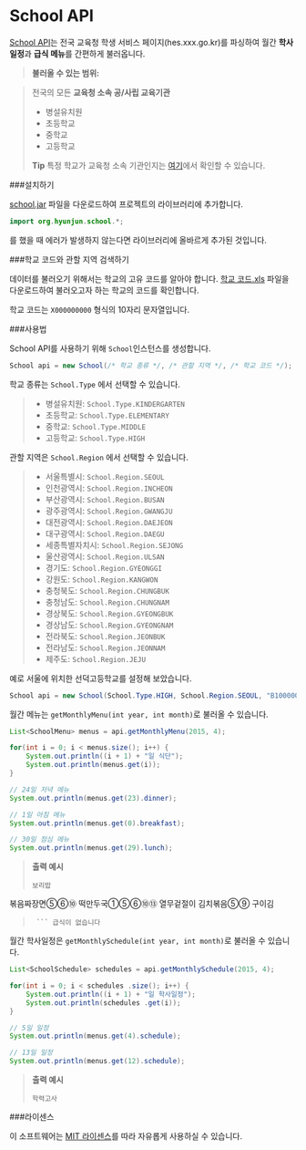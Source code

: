 School API
===================

[School API](http://github.com/agemor/school-api)는 전국 교육청 학생 서비스 페이지(hes.xxx.go.kr)를 파싱하여 월간 **학사일정**과 **급식 메뉴**를 간편하게 불러옵니다.

> **불러올 수 있는 범위:**

>  전국의 모든 **교육청 소속 공/사립 교육기관**
>  
> - 병설유치원
> - 초등학교
> - 중학교
> - 고등학교
> 
> **Tip** 특정 학교가 교육청 소속 기관인지는 [여기](http://www.schoolinfo.go.kr)에서 확인할 수 있습니다.


###설치하기

[school.jar](https://github.com/agemor/school-api/raw/master/school.jar) 파일을 다운로드하여 프로젝트의 라이브러리에 추가합니다.

```java
import org.hyunjun.school.*;
```
를 했을 때 에러가 발생하지 않는다면 라이브러리에 올바르게 추가된 것입니다.


###학교 코드와 관할 지역 검색하기

데이터를 불러오기 위해서는 학교의 고유 코드를 알아야 합니다.
[학교 코드.xls](https://github.com/agemor/school-api/raw/master/%ED%95%99%EA%B5%90%20%EC%BD%94%EB%93%9C.xls) 파일을 다운로드하여 불러오고자 하는 학교의 코드를 확인합니다.
 
 학교 코드는 `X000000000` 형식의 10자리 문자열입니다.


###사용법

School API를 사용하기 위해 `School`인스턴스를 생성합니다.
```java
School api = new School(/* 학교 종류 */, /* 관할 지역 */, /* 학교 코드 */);
```

 학교 종류는 `School.Type` 에서 선택할 수 있습니다.

> - 병설유치원: `School.Type.KINDERGARTEN`
> - 초등학교: `School.Type.ELEMENTARY`
> - 중학교: `School.Type.MIDDLE`
> - 고등학교: `School.Type.HIGH`


관할 지역은 `School.Region` 에서 선택할 수 있습니다.

> - 서울특별시: `School.Region.SEOUL`
> - 인천광역시: `School.Region.INCHEON`
> - 부산광역시: `School.Region.BUSAN`
> - 광주광역시: `School.Region.GWANGJU`
> - 대전광역시: `School.Region.DAEJEON`
> - 대구광역시: `School.Region.DAEGU`
> - 세종특별자치시: `School.Region.SEJONG`
> - 울산광역시: `School.Region.ULSAN`
> - 경기도: `School.Region.GYEONGGI`
> - 강원도: `School.Region.KANGWON`
> - 충청북도: `School.Region.CHUNGBUK`
> - 충청남도: `School.Region.CHUNGNAM`
> - 경상북도: `School.Region.GYEONGBUK`
> - 경상남도: `School.Region.GYEONGNAM`
> - 전라북도: `School.Region.JEONBUK`
> - 전라남도: `School.Region.JEONNAM`
> - 제주도: `School.Region.JEJU`

예로 서울에 위치한 선덕고등학교를 설정해 보았습니다.

```java
School api = new School(School.Type.HIGH, School.Region.SEOUL, "B100000465");
```


월간 메뉴는 `getMonthlyMenu(int year, int month)`로 불러올 수 있습니다.



```java
List<SchoolMenu> menus = api.getMonthlyMenu(2015, 4);

for(int i = 0; i < menus.size(); i++) {
    System.out.println((i + 1) + "일 식단");
    System.out.println(menus.get(i));
}

// 24일 저녁 메뉴
System.out.println(menus.get(23).dinner);

// 1일 아침 메뉴
System.out.println(menus.get(0).breakfast);

// 30일 점심 메뉴
System.out.println(menus.get(29).lunch);

```

> **출력 예시**
> ```
> 보리밥
볶음짜장면⑤⑥⑩
떡만두국①⑤⑥⑩⑬
열무겉절이
김치볶음⑤⑨
구이김
> ```
>  ``` 급식이 없습니다
> ```


월간 학사일정은 `getMonthlySchedule(int year, int month)`로 불러올 수 있습니다.

```java
List<SchoolSchedule> schedules = api.getMonthlySchedule(2015, 4);

for(int i = 0; i < schedules .size(); i++) {
    System.out.println((i + 1) + "일 학사일정");
    System.out.println(schedules .get(i));
}

// 5일 일정
System.out.println(menus.get(4).schedule);

// 13일 일정
System.out.println(menus.get(12).schedule);

```

> **출력 예시**
> ```
> 학력고사
> ```

###라이센스

이 소프트웨어는 [MIT 라이센스](#)를 따라 자유롭게 사용하실 수 있습니다.
